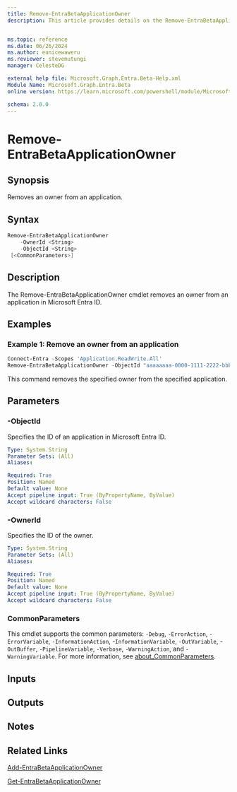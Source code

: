 ```yaml
---
title: Remove-EntraBetaApplicationOwner
description: This article provides details on the Remove-EntraBetaApplicationOwner command.


ms.topic: reference
ms.date: 06/26/2024
ms.author: eunicewaweru
ms.reviewer: stevemutungi
manager: CelesteDG

external help file: Microsoft.Graph.Entra.Beta-Help.xml
Module Name: Microsoft.Graph.Entra.Beta
online version: https://learn.microsoft.com/powershell/module/Microsoft.Graph.Entra.Beta/Remove-EntraBetaApplicationOwner

schema: 2.0.0
---
```


# Remove-EntraBetaApplicationOwner

## Synopsis

Removes an owner from an application.

## Syntax

```powershell
Remove-EntraBetaApplicationOwner 
    -OwnerId <String> 
    -ObjectId <String> 
 [<CommonParameters>]
```

## Description

The Remove-EntraBetaApplicationOwner cmdlet removes an owner from an application in Microsoft Entra ID.

## Examples

### Example 1: Remove an owner from an application

```powershell
Connect-Entra -Scopes 'Application.ReadWrite.All'
Remove-EntraBetaApplicationOwner -ObjectId "aaaaaaaa-0000-1111-2222-bbbbbbbbbbbb" -OwnerId "bbbbbbbb-1111-2222-3333-cccccccccccc"
```

This command removes the specified owner from the specified application.

## Parameters

### -ObjectId

Specifies the ID of an application in Microsoft Entra ID.

```yaml
Type: System.String
Parameter Sets: (All)
Aliases:

Required: True
Position: Named
Default value: None
Accept pipeline input: True (ByPropertyName, ByValue)
Accept wildcard characters: False
```

### -OwnerId

Specifies the ID of the owner.

```yaml
Type: System.String
Parameter Sets: (All)
Aliases:

Required: True
Position: Named
Default value: None
Accept pipeline input: True (ByPropertyName, ByValue)
Accept wildcard characters: False
```

### CommonParameters

This cmdlet supports the common parameters: `-Debug`, `-ErrorAction`, `-ErrorVariable`, `-InformationAction`, -`InformationVariable`, `-OutVariable`, -`OutBuffer`, `-PipelineVariable`, `-Verbose`, `-WarningAction`, and `-WarningVariable`. For more information, see [about_CommonParameters](https://go.microsoft.com/fwlink/?LinkID=113216).

## Inputs

## Outputs

## Notes

## Related Links

[Add-EntraBetaApplicationOwner](Add-EntraBetaApplicationOwner.md)

[Get-EntraBetaApplicationOwner](Get-EntraBetaApplicationOwner.md)

